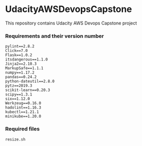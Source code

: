 # UdacityAWSDevopsCapstone
This repository contains Udacity AWS Devops Capstone project





### Requirements and their version number ###
```
pylint==2.8.2
Click==7.0
Flask==1.0.2
itsdangerous==1.1.0
Jinja2==2.10.3
MarkupSafe==1.1.1
numpy==1.17.2
pandas==0.24.2
python-dateutil==2.8.0
pytz==2019.3
scikit-learn==0.20.3
scipy==1.3.1
six==1.12.0
Werkzeug==0.16.0
hadolint==1.16.3
kubectl==1.21.1
minikube==1.20.0
```
### Required files ###
```resize.sh```
